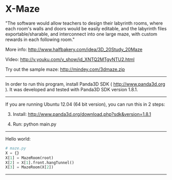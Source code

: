 X-Maze
======

"The software would allow teachers to design their labyrinth rooms, where each room's walls and doors would be easily editable, and the labyrinth files exportable/sharable, and interconnect into one large maze, with custom rewards in each following room."

More info: http://www.halfbakery.com/idea/3D_20Study_20Maze

Video: http://v.youku.com/v_show/id_XNTQ2MTgyNTU2.html

Try out the sample maze: http://mindey.com/3dmaze.zip

******************************************************************************

In order to run this program, install Panda3D SDK ( http://www.panda3d.org ).
It was developed and tested with Panda3D SDK version 1.8.1.

******************************************************************************
If you are running Ubuntu 12.04 (64 bit version), you can run this in 2 steps:


3. Install:
http://www.panda3d.org/download.php?sdk&version=1.8.1

4. Run:
python main.py

******************************************************************************

Hello world:

```python
# maze.py
X = {}
X[1] = MazeRoom(root)
X[2] = X[1].front.hangTunnel()
X[3] = MazeRoom(X[2]) 
```

******************************************************************************